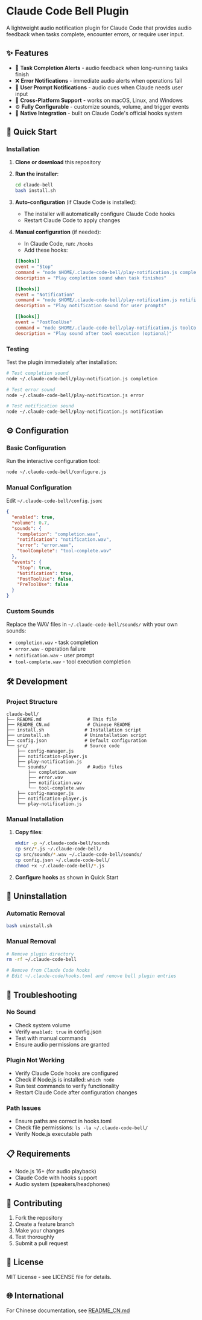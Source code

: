 # Claude Code Bell Plugin

A lightweight audio notification plugin for Claude Code that provides audio feedback when tasks complete, encounter errors, or require user input.

## ✨ Features

- 🔔 **Task Completion Alerts** - audio feedback when long-running tasks finish
- ❌ **Error Notifications** - immediate audio alerts when operations fail
- 🔔 **User Prompt Notifications** - audio cues when Claude needs user input
- 🎵 **Cross-Platform Support** - works on macOS, Linux, and Windows
- ⚙️ **Fully Configurable** - customize sounds, volume, and trigger events
- 🔗 **Native Integration** - built on Claude Code's official hooks system

## 🚀 Quick Start

### Installation

1. **Clone or download** this repository
2. **Run the installer**:
   ```bash
   cd claude-bell
   bash install.sh
   ```

3. **Auto-configuration** (if Claude Code is installed):
   - The installer will automatically configure Claude Code hooks
   - Restart Claude Code to apply changes

4. **Manual configuration** (if needed):
   - In Claude Code, run: `/hooks`
   - Add these hooks:
   ```toml
   [[hooks]]
   event = "Stop"
   command = "node $HOME/.claude-code-bell/play-notification.js completion"
   description = "Play completion sound when task finishes"

   [[hooks]]
   event = "Notification"
   command = "node $HOME/.claude-code-bell/play-notification.js notification"
   description = "Play notification sound for user prompts"

   [[hooks]]
   event = "PostToolUse"
   command = "node $HOME/.claude-code-bell/play-notification.js toolComplete"
   description = "Play sound after tool execution (optional)"
   ```

### Testing

Test the plugin immediately after installation:

```bash
# Test completion sound
node ~/.claude-code-bell/play-notification.js completion

# Test error sound
node ~/.claude-code-bell/play-notification.js error

# Test notification sound
node ~/.claude-code-bell/play-notification.js notification
```

## ⚙️ Configuration

### Basic Configuration

Run the interactive configuration tool:
```bash
node ~/.claude-code-bell/configure.js
```

### Manual Configuration

Edit `~/.claude-code-bell/config.json`:

```json
{
  "enabled": true,
  "volume": 0.7,
  "sounds": {
    "completion": "completion.wav",
    "notification": "notification.wav",
    "error": "error.wav",
    "toolComplete": "tool-complete.wav"
  },
  "events": {
    "Stop": true,
    "Notification": true,
    "PostToolUse": false,
    "PreToolUse": false
  }
}
```

### Custom Sounds

Replace the WAV files in `~/.claude-code-bell/sounds/` with your own sounds:
- `completion.wav` - task completion
- `error.wav` - operation failure
- `notification.wav` - user prompt
- `tool-complete.wav` - tool execution completion

## 🛠️ Development

### Project Structure

```
claude-bell/
├── README.md                 # This file
├── README_CN.md              # Chinese README
├── install.sh               # Installation script
├── uninstall.sh             # Uninstallation script
├── config.json              # Default configuration
└── src/                     # Source code
    ├── config-manager.js
    ├── notification-player.js
    ├── play-notification.js
    └── sounds/               # Audio files
        ├── completion.wav
        ├── error.wav
        ├── notification.wav
        └── tool-complete.wav
    ├── config-manager.js
    ├── notification-player.js
    └── play-notification.js
```

### Manual Installation

1. **Copy files**:
   ```bash
   mkdir -p ~/.claude-code-bell/sounds
   cp src/*.js ~/.claude-code-bell/
   cp src/sounds/*.wav ~/.claude-code-bell/sounds/
   cp config.json ~/.claude-code-bell/
   chmod +x ~/.claude-code-bell/*.js
   ```

2. **Configure hooks** as shown in Quick Start

## 🧹 Uninstallation

### Automatic Removal
```bash
bash uninstall.sh
```

### Manual Removal
```bash
# Remove plugin directory
rm -rf ~/.claude-code-bell

# Remove from Claude Code hooks
# Edit ~/.claude-code/hooks.toml and remove bell plugin entries
```

## 🔧 Troubleshooting

### No Sound
- Check system volume
- Verify `enabled: true` in config.json
- Test with manual commands
- Ensure audio permissions are granted

### Plugin Not Working
- Verify Claude Code hooks are configured
- Check if Node.js is installed: `which node`
- Run test commands to verify functionality
- Restart Claude Code after configuration changes

### Path Issues
- Ensure paths are correct in hooks.toml
- Check file permissions: `ls -la ~/.claude-code-bell/`
- Verify Node.js executable path

## 📋 Requirements

- Node.js 16+ (for audio playback)
- Claude Code with hooks support
- Audio system (speakers/headphones)

## 🤝 Contributing

1. Fork the repository
2. Create a feature branch
3. Make your changes
4. Test thoroughly
5. Submit a pull request

## 📄 License

MIT License - see LICENSE file for details.

## 🌐 International

For Chinese documentation, see [README_CN.md](README_CN.md)